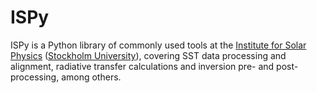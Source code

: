 # ISPy
ISPy is a Python library of commonly used tools at the [Institute for Solar
Physics](https://www.isf.astro.su.se/) ([Stockholm
University](https://www.su.se)), covering SST data processing and alignment, radiative
transfer calculations and inversion pre- and post-processing, among others.
